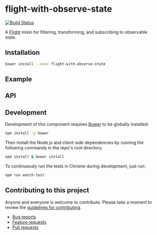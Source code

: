 # flight-with-observe-state

[![Build Status](https://secure.travis-ci.org/flightjs/flight-with-observe-state.svg)](http://travis-ci.org/flightjs/flight-with-observe-state)

A [Flight](https://github.com/flightjs/flight) mixin for filtering, transforming, and subscribing to observable state.

## Installation

```bash
bower install --save flight-with-observe-state
```

## Example




## API


## Development

Development of this component requires [Bower](http://bower.io) to be globally
installed:

```bash
npm install -g bower
```

Then install the Node.js and client-side dependencies by running the following
commands in the repo's root directory.

```bash
npm install & bower install
```

To continuously run the tests in Chrome during development, just run:

```bash
npm run watch-test
```

## Contributing to this project

Anyone and everyone is welcome to contribute. Please take a moment to
review the [guidelines for contributing](CONTRIBUTING.md).

* [Bug reports](CONTRIBUTING.md#bugs)
* [Feature requests](CONTRIBUTING.md#features)
* [Pull requests](CONTRIBUTING.md#pull-requests)
